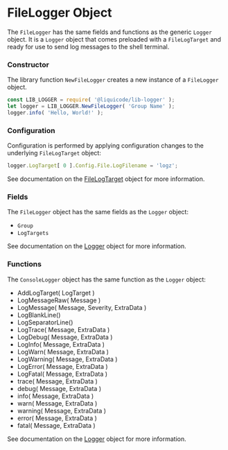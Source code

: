 
# FileLogger Object

The `FileLogger` has the same fields and functions as the generic `Logger` object.
It is a `Logger` object that comes preloaded with a `FileLogTarget` and ready for use to send log messages to the shell terminal.


### Constructor

The library function `NewFileLogger` creates a new instance of a `FileLogger` object.

```javascript
const LIB_LOGGER = require( '@liquicode/lib-logger' );
let logger = LIB_LOGGER.NewFileLogger( 'Group Name' );
logger.info( 'Hello, World!' );
```


### Configuration

Configuration is performed by applying configuration changes to the underlying `FileLogTarget` object:
```javascript
logger.LogTarget[ 0 ].Config.File.LogFilename = 'logz';
```
See documentation on the [FileLogTarget](api/FileLogTarget.md) object for more information.


### Fields

The `FileLogger` object has the same fields as the `Logger` object:

- `Group`
- `LogTargets`

See documentation on the [Logger](api/Logger.md) object for more information.


### Functions

The `ConsoleLogger` object has the same function as the `Logger` object:

- AddLogTarget( LogTarget )
- LogMessageRaw( Message )
- LogMessage( Message, Severity, ExtraData )
- LogBlankLine()
- LogSeparatorLine()
- LogTrace( Message, ExtraData )
- LogDebug( Message, ExtraData )
- LogInfo( Message, ExtraData )
- LogWarn( Message, ExtraData )
- LogWarning( Message, ExtraData )
- LogError( Message, ExtraData )
- LogFatal( Message, ExtraData )
- trace( Message, ExtraData )
- debug( Message, ExtraData )
- info( Message, ExtraData )
- warn( Message, ExtraData )
- warning( Message, ExtraData )
- error( Message, ExtraData )
- fatal( Message, ExtraData )

See documentation on the [Logger](api/Logger.md) object for more information.
